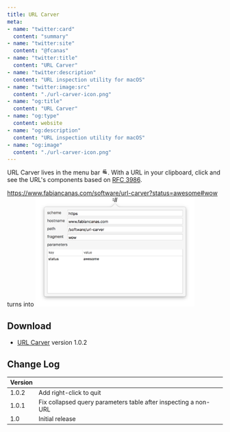 ```yaml
---
title: URL Carver
meta:
- name: "twitter:card"
  content: "summary"
- name: "twitter:site"
  content: "@fcanas"
- name: "twitter:title"
  content: "URL Carver"
- name: "twitter:description"
  content: "URL inspection utility for macOS"
- name: "twitter:image:src"
  content: "./url-carver-icon.png"
- name: "og:title"
  content: "URL Carver"
- name: "og:type"
  content: website
- name: "og:description"
  content: "URL inspection utility for macOS"
- name: "og:image"
  content: "./url-carver-icon.png"
---
```


URL Carver lives in the menu bar <img src="url-carver-icon.png" style="height:1em"/>. With a URL in your clipboard, click and see the URL's components based on [RFC 3986](https://www.ietf.org/rfc/rfc3986.txt).

https://www.fabiancanas.com/software/url-carver?status=awesome#wow turns into
<img src="./url-carver-screenshot.png" width="372"/>

## Download
* [URL Carver](URL-Carver.zip) version 1.0.2

## Change Log

| Version | |
|---------|-|
| 1.0.2 | Add right-click to quit |
| 1.0.1 | Fix collapsed query parameters table after inspecting a non-URL |
| 1.0   | Initial release                                                 |
